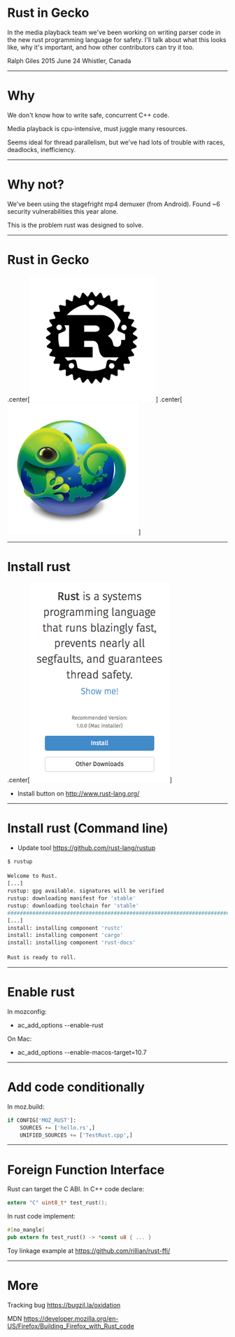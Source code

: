 # Rust in Gecko

In the media playback team we've been working on writing parser code in the new
rust programming language for safety. I'll talk about what this looks like, why
it's important, and how other contributors can try it too.

Ralph Giles
2015 June 24
Whistler, Canada

---

# Why

We don't know how to write safe, concurrent C++ code.

Media playback is cpu-intensive, must juggle many resources.

Seems ideal for thread parallelism, but we've had lots of
trouble with races, deadlocks, inefficiency.

---

# Why not?

We've been using the stagefright mp4 demuxer (from Android).
Found ~6 security vulnerabilities this year alone.

This is the problem rust was designed to solve.

---

# Rust in Gecko

.center[![Rust gear logo](rust-logo-blk.svg)]
.center[![Gecko globe logo](boot-to-gecko-logo.png)]

---

# Install rust

.center[![Rust installer website](rust-dl.png)]

- Install button on http://www.rust-lang.org/

---

# Install rust (Command line)

- Update tool https://github.com/rust-lang/rustup

```sh
$ rustup

Welcome to Rust.
[...]
rustup: gpg available. signatures will be verified
rustup: downloading manifest for 'stable'
rustup: downloading toolchain for 'stable'
######################################################################## 100.0%
[...]
install: installing component 'rustc'
install: installing component 'cargo'
install: installing component 'rust-docs'

Rust is ready to roll.
```

---

# Enable rust

In mozconfig:

- ac_add_options --enable-rust

On Mac:

- ac_add_options --enable-macos-target=10.7

---

# Add code conditionally

In moz.build:

```python
if CONFIG['MOZ_RUST']:
    SOURCES += ['hello.rs',]
    UNIFIED_SOURCES += ['TestRust.cpp',]
```

---

# Foreign Function Interface

Rust can target the C ABI. In C++ code declare:

```C
extern "C" uint8_t* test_rust();
```

In rust code implement:

```rust
#[no_mangle]
pub extern fn test_rust() -> *const u8 { ... }
```

Toy linkage example at
https://github.com/rillian/rust-ffi/

---

# More

Tracking bug https://bugzil.la/oxidation

MDN https://developer.mozilla.org/en-US/Firefox/Building_Firefox_with_Rust_code
